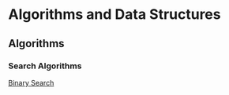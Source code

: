 # Algorithms and Data Structures

## Algorithms
### Search Algorithms

[Binary Search](./algorithms/binary-search/index.ts)